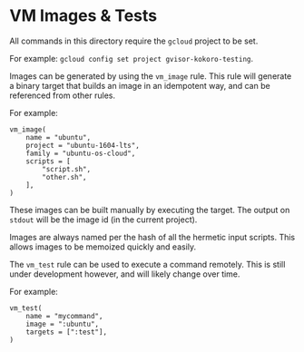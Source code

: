 # VM Images & Tests

All commands in this directory require the `gcloud` project to be set.

For example: `gcloud config set project gvisor-kokoro-testing`.

Images can be generated by using the `vm_image` rule. This rule will generate a
binary target that builds an image in an idempotent way, and can be referenced
from other rules.

For example:

```
vm_image(
    name = "ubuntu",
    project = "ubuntu-1604-lts",
    family = "ubuntu-os-cloud",
    scripts = [
        "script.sh",
        "other.sh",
    ],
)
```

These images can be built manually by executing the target. The output on
`stdout` will be the image id (in the current project).

Images are always named per the hash of all the hermetic input scripts. This
allows images to be memoized quickly and easily.

The `vm_test` rule can be used to execute a command remotely. This is still
under development however, and will likely change over time.

For example:

```
vm_test(
    name = "mycommand",
    image = ":ubuntu",
    targets = [":test"],
)
```
